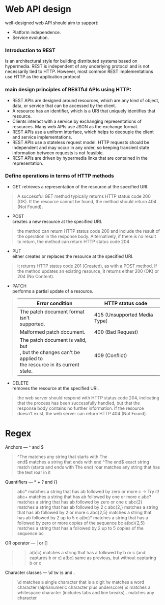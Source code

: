 # Web API design  

well-designed web API should aim to support:
* Platform independence.  
* Service evolution.  

### Introduction to REST   
is an architectural style for building distributed systems based on hypermedia. REST is independent of any underlying protocol and is not necessarily tied to HTTP. However, most common REST implementations use HTTP as the application protocol   




### main design principles of RESTful APIs using HTTP:  

* REST APIs are designed around resources, which are any kind of object, data, or service that can be accessed by the client.  
* A resource has an identifier, which is a URI that uniquely identifies that resource.   
* Clients interact with a service by exchanging representations of resources. Many web APIs use JSON as the exchange format.  
* REST APIs use a uniform interface, which helps to decouple the client and service implementations. 
* REST APIs use a stateless request model. HTTP requests should be independent and may occur in any order, so keeping transient state information between requests is not feasible.  
* REST APIs are driven by hypermedia links that are contained in the representation.  


### Define operations in terms of HTTP methods  

* GET 
retrieves a representation of the resource at the specified URI.  


> A successful GET method typically returns HTTP status code 200 (OK). If the resource cannot be found, the method should return 404 (Not Found).  


* POST   
creates a new resource at the specified URI.  

> the method can return HTTP status code 200 and include the result of the operation in the response body. Alternatively, if there is no result to return, the method can return HTTP status code 204  


* PUT  
either creates or replaces the resource at the specified URI. 

>  it returns HTTP status code 201 (Created), as with a POST method. If the method updates an existing resource, it returns either 200 (OK) or 204 (No Content).  

* PATCH   
performs a partial update of a resource.


> | Error condition	                |HTTP status code                         |
> |---------------------------------|-----------------------------------------|
> |The patch document format isn't<br> supported.	 |  415 (Unsupported Media Type)           |
> |Malformed patch document.	      |  400 (Bad Request)                      |
> |The patch document is valid, but<br>, but the changes can't be applied to<br> the resource in its current state. | 409 (Conflict)                          |



* DELETE  
removes the resource at the specified URI.  

> the web server should respond with HTTP status code 204, indicating that the process has been successfully handled, but that the response body contains no further information. If the resource doesn't exist, the web server can return HTTP 404 (Not Found).  


# Regex 

Anchors — ^ and $  

> ^The        matches any string that starts with The  
> end$        matches a string that ends with end
> ^The end$   exact string match (starts and ends with The end)
> roar        matches any string that has the text roar in it  


Quantifiers — * + ? and {}  

> abc*        matches a string that has ab followed by zero or more c -> Try it!
> abc+        matches a string that has ab followed by one or more c
> abc?        matches a string that has ab followed by zero or one c
> abc{2}      matches a string that has ab followed by 2 c
> abc{2,}     matches a string that has ab followed by 2 or more c
> abc{2,5}    matches a string that has ab followed by 2 up to 5 c
> a(bc)*      matches a string that has a followed by zero or more copies of the sequence bc
> a(bc){2,5}  matches a string that has a followed by 2 up to 5 copies of the sequence bc


OR operator — | or []

> > a(b|c)     matches a string that has a followed by b or c (and captures b or c) 
> a[bc]      same as previous, but without capturing b or c

Character classes — \d \w \s and .

> \d         matches a single character that is a digit 
> \w         matches a word character (alphanumeric character plus underscore) 
> \s         matches a whitespace character (includes tabs and line breaks)
> .          matches any character 
